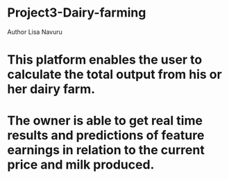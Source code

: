# Project3-Dairy-farming
Author 
Lisa Navuru
# This platform enables the user to calculate the total output from his or her dairy farm. 
#
# The owner is able to get real time results and predictions of feature earnings in relation to the current price and milk produced.
